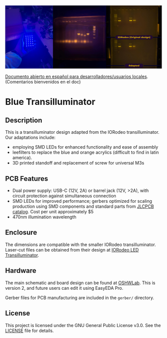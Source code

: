 ![Cover](photos/600ppi/cover.png)

[Documento abierto en español para desarrolladores/usuarios locales](https://docs.google.com/document/d/1cQqQuTMz90V9P6JI4kd7ICyAgC--2xT0W8RxrzRctD8/edit?usp=sharing). (Comentarios bienvenidos en el doc)

# Blue Transilluminator

## Description

This is a transilluminator design adapted from the IORodeo transilluminator. Our adaptations include:
- employing SMD LEDs for enhanced functionality and ease of assembly
- leefilters to replace the blue and orange acrylics (difficult to find in latin america).
- 3D printed standoff and replacement of screw for universal M3s

## PCB Features

- Dual power supply: USB-C (12V, 2A) or barrel jack (12V, >2A), with circuit protection against simultaneous connection
- SMD LEDs for improved performance; gerbers optimized for scaling production using SMD components and standard parts from [JLCPCB catalog](https://jlcpcb.com/parts). Cost per unit approximately $5
- 470nm illumination wavelength

## Enclosure

The dimensions are compatible with the smaller IORodeo transilluminator. Laser-cut files can be obtained from their design at [IORodeo LED Transilluminator](http://public.iorodeo.com/docs/led_transilluminator/).

## Hardware

The main schematic and board design can be found at [OSHWLab](https://oshwlab.com/franxi2953/blue-transilluminator). This is version 2, and future users can edit it using EasyEDA Pro.

Gerber files for PCB manufacturing are included in the `gerber/` directory.

## License

This project is licensed under the GNU General Public License v3.0. See the [LICENSE](LICENSE) file for details.
